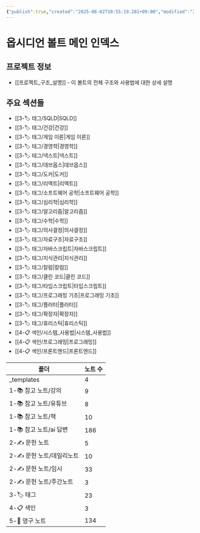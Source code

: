 ```yaml
---
{"publish":true,"created":"2025-08-02T10:55:19.281+09:00","modified":"2025-08-09T13:28:07.054+09:00","cssclasses":""}
---
```



# 옵시디언 볼트 메인 인덱스

## 프로젝트 정보
- [[프로젝트_구조_설명]] - 이 볼트의 전체 구조와 사용법에 대한 상세 설명

## 주요 섹션들

- [[3-🏷️ 태그/SQLD\|SQLD]]
- [[3-🏷️ 태그/건강\|건강]]
- [[3-🏷️ 태그/게임 이론\|게임 이론]]
- [[3-🏷️ 태그/경영학\|경영학]]
- [[3-🏷️ 태그/넥스트\|넥스트]]
- [[3-🏷️ 태그/데브옵스\|데브옵스]]
- [[3-🏷️ 태그/도커\|도커]]
- [[3-🏷️ 태그/리액트\|리액트]]
- [[3-🏷️ 태그/소프트웨어 공학\|소프트웨어 공학]]
- [[3-🏷️ 태그/심리학\|심리학]]
- [[3-🏷️ 태그/알고리즘\|알고리즘]]
- [[3-🏷️ 태그/수학\|수학]]
- [[3-🏷️ 태그/의사결정\|의사결정]]
- [[3-🏷️ 태그/자료구조\|자료구조]]
- [[3-🏷️ 태그/자바스크립트\|자바스크립트]]
- [[3-🏷️ 태그/지식관리\|지식관리]]
- [[3-🏷️ 태그/칼럼\|칼럼]]
- [[3-🏷️ 태그/클린 코드\|클린 코드]]
- [[3-🏷️ 태그/타입스크립트\|타입스크립트]]
- [[3-🏷️ 태그/프로그래밍 기초\|프로그래밍 기초]]
- [[3-🏷️ 태그/플러터\|플러터]]
- [[3-🏷️ 태그/확장자\|확장자]]
- [[3-🏷️ 태그/휴리스틱\|휴리스틱]]
- [[4-📋 색인/시스템_사용법\|시스템_사용법]]
- [[4-📋 색인/프로그래밍\|프로그래밍]]
- [[4-📋 색인/프론트엔드\|프론트엔드]]


| 폴더               | 노트 수 |
| ---------------- | ---- |
| _templates       | 4    |
| 1-📚 참고 노트/강의    | 9    |
| 1-📚 참고 노트/유튜브   | 8    |
| 1-📚 참고 노트/책     | 10   |
| 1-📚 참고 노트/ai 답변 | 186  |
| 2-✍️ 문헌 노트       | 5    |
| 2-✍️ 문헌 노트/데일리노트 | 10   |
| 2-✍️ 문헌 노트/임시    | 33   |
| 2-✍️ 문헌 노트/주간노트  | 3    |
| 3-🏷️ 태그         | 23   |
| 4-📋 색인          | 3    |
| 5-💎 영구 노트       | 134  |
